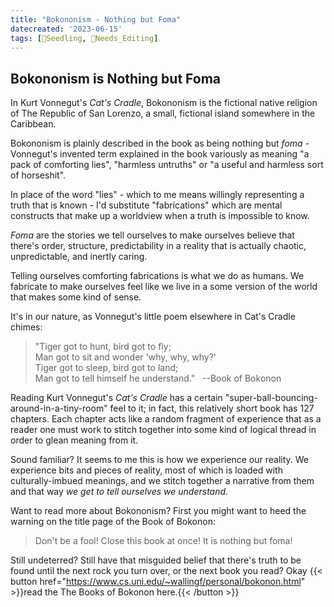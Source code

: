 ```yaml
---
title: "Bokononism - Nothing but Foma"
datecreated: '2023-06-15'
tags: [🌱Seedling, 🧹Needs_Editing]
---
```

## Bokononism is Nothing but Foma

In Kurt Vonnegut's *Cat's Cradle*, Bokononism is the fictional native religion of The Republic of San Lorenzo, a small, fictional island somewhere in the Caribbean. 

Bokononism is plainly described in the book as being nothing but *foma* - Vonnegut's invented term explained in the book variously as meaning "a pack of comforting lies", "harmless untruths" or "a useful and harmless sort of horseshit".

In place of the word "lies" - which to me means willingly representing a truth that is known - I'd substitute "fabrications" which are mental constructs that make up a worldview when a truth is impossible to know.

*Foma* are the stories we tell ourselves to make ourselves believe that there's order, structure, predictability in a reality that is actually chaotic, unpredictable, and inertly caring.

Telling ourselves comforting fabrications is what we do as humans. We fabricate to make ourselves feel like we live in a some version of the world that makes some kind of sense. 

It's in our nature, as Vonnegut's little poem elsewhere in Cat's Cradle chimes:

>"Tiger got to hunt, bird got to fly;  
>Man got to sit and wonder 'why, why, why?'  
>Tiger got to sleep, bird got to land;  
>Man got to tell himself he understand."   
>--Book of Bokonon

Reading Kurt Vonnegut's *Cat's Cradle* has a certain "super-ball-bouncing-around-in-a-tiny-room" feel to it; in fact, this relatively short book has 127 chapters. Each chapter acts like a random fragment of experience that as a reader one must work to stitch together into some kind of logical thread in order to glean meaning from it.

Sound familiar? It seems to me this is how we experience our reality. We experience bits and pieces of reality, most of which is loaded with culturally-imbued meanings, and we stitch together a narrative from them and that way *we get to tell ourselves we understand*.

Want to read more about Bokononism? First you might want to heed the warning on the title page of the Book of Bokonon:

>Don't be a fool! Close this book at once! It is nothing but foma!

Still undeterred? Still have that misguided belief that there's truth to be found until the next rock you turn over, or the next book you read? Okay  {{< button href="https://www.cs.uni.edu/~wallingf/personal/bokonon.html" >}}read the The Books of Bokonon here.{{< /button >}}



